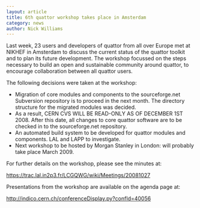 ```yaml
---
layout: article
title: 6th quattor workshop takes place in Amsterdam
category: news
author: Nick Williams
---
```


Last week, 23 users and developers of quattor from all over Europe met at NIKHEF in Amsterdam to discuss the current status of the quattor toolkit and to plan its future development. The workshop focussed on the steps necessary to build an open and sustainable community around quattor, to encourage collaboration between all quattor users.

The following decisions were taken at the workshop:
* Migration of core modules and components to the sourceforge.net Subversion repository is to proceed in the next month. The directory structure for the migrated modules was decided.
* As a result, CERN CVS WILL BE READ-ONLY AS OF DECEMBER 1ST 2008. After this date, all changes to core quattor software are to be checked in to the sourceforge.net repository.
* An automated build system to be developed for quattor modules and components. LAL and LAPP to investigate.
* Next workshop to be hosted by Morgan Stanley in London: will probably take place March 2009.

For further details on the workshop, please see the minutes at:

https://trac.lal.in2p3.fr/LCGQWG/wiki/Meetings/20081027

Presentations from the workshop are available on the agenda page at:

http://indico.cern.ch/conferenceDisplay.py?confId=40056
